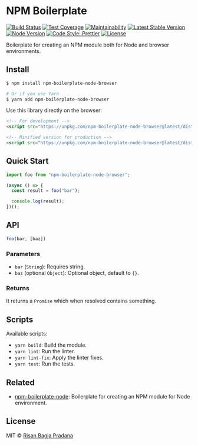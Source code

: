 # NPM Boilerplate

[![Build Status](https://flat.badgen.net/travis/risan/npm-boilerplate-node-browser)](https://travis-ci.org/risan/npm-boilerplate-node-browser)
[![Test Coverage](https://flat.badgen.net/codeclimate/coverage/risan/npm-boilerplate-node-browser)](https://codeclimate.com/github/risan/npm-boilerplate-node-browser)
[![Maintainability](https://flat.badgen.net/codeclimate/maintainability/risan/npm-boilerplate-node-browser)](https://codeclimate.com/github/risan/npm-boilerplate-node-browser)
[![Latest Stable Version](https://flat.badgen.net/npm/v/npm-boilerplate-node-browser)](https://www.npmjs.com/package/npm-boilerplate-node-browser)
[![Node Version](https://flat.badgen.net/npm/node/npm-boilerplate-node-browser)](https://www.npmjs.com/package/npm-boilerplate-node-browser)
[![Code Style: Prettier](https://flat.badgen.net/badge/code%20style/prettier/ff69b4)](https://github.com/prettier/prettier)
[![License](https://flat.badgen.net/npm/license/npm-boilerplate-node-browser)](https://github.com/risan/npm-boilerplate-node-browser/blob/master/LICENSE)

Boilerplate for creating an NPM module both for Node and browser environments.

## Install

```bash
$ npm install npm-boilerplate-node-browser

# Or if you use Yarn
$ yarn add npm-boilerplate-node-browser
```

Use this library directly on the browser:

```html
<!-- For development -->
<script src="https://unpkg.com/npm-boilerplate-node-browser@latest/dist/foo.umd.js"></script>

<!-- Minified version for production -->
<script src="https://unpkg.com/npm-boilerplate-node-browser@latest/dist/foo.umd.min.js"></script>
```

## Quick Start

```js
import foo from "npm-boilerplate-node-browser";

(async () => {
  const result = foo("bar");

  console.log(result);
})();
```

## API

```js
foo(bar, [baz])
```

### Parameters

* `bar` (`String`): Requires string.
* `baz` (optional `Object`): Optional object, default to `{}`.

### Returns

It returns a `Promise` which when resolved contains something.

## Scripts

Available scripts:

* `yarn build`: Build the module.
* `yarn lint`: Run the linter.
* `yarn lint-fix`: Apply the linter fixes.
* `yarn test`: Run the tests.

## Related

* [npm-boilerplate-node](https://github.com/risan/npm-boilerplate-node): Boilerplate for creating an NPM module for Node environment.

## License

MIT © [Risan Bagja Pradana](https://bagja.net)
